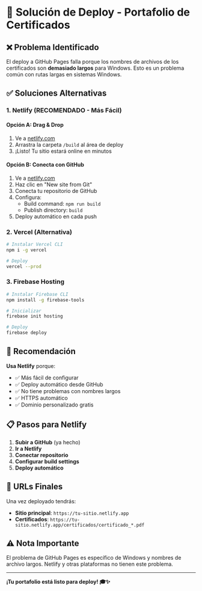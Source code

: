 # 🚀 Solución de Deploy - Portafolio de Certificados

## ❌ Problema Identificado

El deploy a GitHub Pages falla porque los nombres de archivos de los certificados son **demasiado largos** para Windows. Esto es un problema común con rutas largas en sistemas Windows.

## ✅ Soluciones Alternativas

### 1. **Netlify (RECOMENDADO - Más Fácil)**

#### Opción A: Drag & Drop
1. Ve a [netlify.com](https://netlify.com)
2. Arrastra la carpeta `/build` al área de deploy
3. ¡Listo! Tu sitio estará online en minutos

#### Opción B: Conecta con GitHub
1. Ve a [netlify.com](https://netlify.com)
2. Haz clic en "New site from Git"
3. Conecta tu repositorio de GitHub
4. Configura:
   - Build command: `npm run build`
   - Publish directory: `build`
5. Deploy automático en cada push

### 2. **Vercel (Alternativa)**

```bash
# Instalar Vercel CLI
npm i -g vercel

# Deploy
vercel --prod
```

### 3. **Firebase Hosting**

```bash
# Instalar Firebase CLI
npm install -g firebase-tools

# Inicializar
firebase init hosting

# Deploy
firebase deploy
```

## 🎯 Recomendación

**Usa Netlify** porque:
- ✅ Más fácil de configurar
- ✅ Deploy automático desde GitHub
- ✅ No tiene problemas con nombres largos
- ✅ HTTPS automático
- ✅ Dominio personalizado gratis

## 📋 Pasos para Netlify

1. **Subir a GitHub** (ya hecho)
2. **Ir a Netlify**
3. **Conectar repositorio**
4. **Configurar build settings**
5. **Deploy automático**

## 🔗 URLs Finales

Una vez deployado tendrás:
- **Sitio principal**: `https://tu-sitio.netlify.app`
- **Certificados**: `https://tu-sitio.netlify.app/certificados/certificado_*.pdf`

## ⚠️ Nota Importante

El problema de GitHub Pages es específico de Windows y nombres de archivo largos. Netlify y otras plataformas no tienen este problema.

---

**¡Tu portafolio está listo para deploy! 🎓✨**
